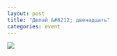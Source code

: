 ```yaml
---
layout: post
title: "Делай &#8212; двенадцать"
categories: event
---
```

![](https://pics.livejournal.com/quillcraft/pic/000y7bya)